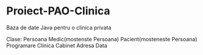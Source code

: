 # Proiect-PAO-Clinica
Baza de date Java pentru o clinica privata

Clase:
Persoana
Medic(mostenste Persoana)
Pacient(mosteneste Persoana)
Programare
Clinica
Cabinet
Adresa
Data
